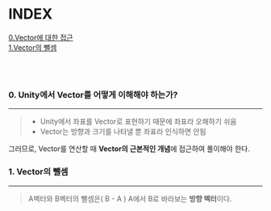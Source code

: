 INDEX
============
[0.Vector에 대한 접근](#0-unity에서-vector를-어떻게-이해해야-하는가)  
[1.Vector의 뺄셈](#1-vector의-뺄셈)

<br/>
<br/>


### 0. Unity에서 Vector를 어떻게 이해해야 하는가?
-------------
>* Unity에서 좌표를 Vector로 표현하기 때문에 좌표라 오해하기 쉬움  
>* Vector는 방향과 크기를 나타낼 뿐 좌표라 인식하면 안됨

그러므로, Vector를 연산할 때 **Vector의 근본적인 개념**에 접근하여 풀이해야 한다.


### 1. Vector의 뺄셈
-------------
> A벡터와 B벡터의 뺄셈은( B - A ) A에서 B로 바라보는 **방향 벡터**이다.
